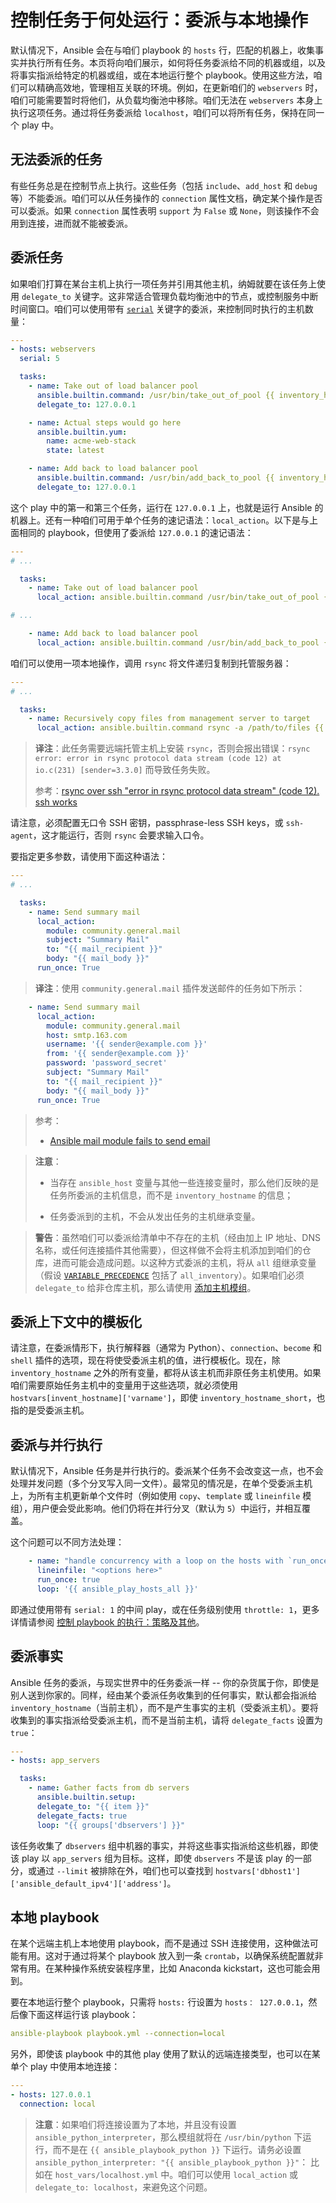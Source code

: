 # 控制任务于何处运行：委派与本地操作

默认情况下，Ansible 会在与咱们 playbook 的 `hosts` 行，匹配的机器上，收集事实并执行所有任务。本页将向咱们展示，如何将任务委派给不同的机器或组，以及将事实指派给特定的机器或组，或在本地运行整个 playbook。使用这些方法，咱们可以精确高效地，管理相互关联的环境。例如，在更新咱们的 `webservers` 时，咱们可能需要暂时将他们，从负载均衡池中移除。咱们无法在 `webservers` 本身上执行这项任务。通过将任务委派给 `localhost`，咱们可以将所有任务，保持在同一个 play 中。

## 无法委派的任务

有些任务总是在控制节点上执行。这些任务（包括 `include`、`add_host` 和 `debug` 等）不能委派。咱们可以从任务操作的 `connection` 属性文档，确定某个操作是否可以委派。如果 `connection` 属性表明 `support` 为 `False` 或 `None`，则该操作不会用到连接，进而就不能被委派。


## 委派任务


如果咱们打算在某台主机上执行一项任务并引用其他主机，纳姆就要在该任务上使用 `delegate_to` 关键字。这非常适合管理负载均衡池中的节点，或控制服务中断时间窗口。咱们可以使用带有 [`serial`](strategies.md) 关键字的委派，来控制同时执行的主机数量：

```yaml
---
- hosts: webservers
  serial: 5

  tasks:
    - name: Take out of load balancer pool
      ansible.builtin.command: /usr/bin/take_out_of_pool {{ inventory_hostname }}
      delegate_to: 127.0.0.1

    - name: Actual steps would go here
      ansible.builtin.yum:
        name: acme-web-stack
        state: latest

    - name: Add back to load balancer pool
      ansible.builtin.command: /usr/bin/add_back_to_pool {{ inventory_hostname }}
      delegate_to: 127.0.0.1
```

这个 play 中的第一和第三个任务，运行在 `127.0.0.1` 上，也就是运行 Ansible 的机器上。还有一种咱们可用于单个任务的速记语法：`local_action`。以下是与上面相同的 playbook，但使用了委派给 `127.0.0.1` 的速记语法：

```yaml
---
# ...

  tasks:
    - name: Take out of load balancer pool
      local_action: ansible.builtin.command /usr/bin/take_out_of_pool {{ inventory_hostname }}

# ...

    - name: Add back to load balancer pool
      local_action: ansible.builtin.command /usr/bin/add_back_to_pool {{ inventory_hostname }}
```

咱们可以使用一项本地操作，调用 `rsync` 将文件递归复制到托管服务器：

```yaml
---
# ...

  tasks:
    - name: Recursively copy files from management server to target
      local_action: ansible.builtin.command rsync -a /path/to/files {{ inventory_hostname }}:/path/to/target/
```

> **译注**：此任务需要远端托管主机上安装 `rsync`，否则会报出错误：`rsync error: error in rsync protocol data stream (code 12) at io.c(231) [sender=3.3.0]` 而导致任务失败。
>
> 参考：[rsync over ssh "error in rsync protocol data stream" (code 12). ssh works](https://askubuntu.com/a/916141)


请注意，必须配置无口令 SSH 密钥，passphrase-less SSH keys，或 `ssh-agent`，这才能运行，否则 `rsync` 会要求输入口令。

要指定更多参数，请使用下面这种语法：


```yaml
---
# ...

  tasks:
    - name: Send summary mail
      local_action:
        module: community.general.mail
        subject: "Summary Mail"
        to: "{{ mail_recipient }}"
        body: "{{ mail_body }}"
      run_once: True
```


> **译注**：使用 `community.general.mail` 插件发送邮件的任务如下所示：


```yaml
    - name: Send summary mail
      local_action:
        module: community.general.mail
        host: smtp.163.com
        username: '{{ sender@example.com }}'
        from: '{{ sender@example.com }}'
        password: 'password_secret'
        subject: "Summary Mail"
        to: "{{ mail_recipient }}"
        body: "{{ mail_body }}"
      run_once: True
```

> 参考：
>
> - [Ansible mail module fails to send email](https://stackoverflow.com/a/65961523)


> **注意**：
>
> - 当存在 `ansible_host` 变量与其他一些连接变量时，那么他们反映的是任务所委派的主机信息，而不是 `inventory_hostname` 的信息；
>
> - 任务委派到的主机，不会从发出任务的主机继承变量。


> **警告**：虽然咱们可以委派给清单中不存在的主机（经由加上 IP 地址、DNS 名称，或任何连接插件其他需要），但这样做不会将主机添加到咱们的仓库，进而可能会造成问题。以这种方式委派的主机，将从 `all` 组继承变量（假设 [`VARIABLE_PRECEDENCE`](https://docs.ansible.com/ansible/latest/reference_appendices/config.html#variable-precedence) 包括了 `all_inventory`）。如果咱们必须 `delegate_to` 给非仓库主机，那么请使用 [添加主机模组](https://docs.ansible.com/ansible/latest/collections/ansible/builtin/add_host_module.html#add-host-module)。


## 委派上下文中的模板化

请注意，在委派情形下，执行解释器（通常为 Python）、`connection`、`become` 和 `shell` 插件的选项，现在将使受委派主机的值，进行模板化。现在，除 `inventory_hostname` 之外的所有变量，都将从该主机而非原任务主机使用。如果咱们需要原始任务主机中的变量用于这些选项，就必须使用 `hostvars[invent_hostname]['varname']`，即使 `inventory_hostname_short`，也指的是受委派主机。


## 委派与并行执行

默认情况下，Ansible 任务是并行执行的。委派某个任务不会改变这一点，也不会处理并发问题（多个分叉写入同一文件）。最常见的情况是，在单个受委派主机上，为所有主机更新单个文件时（例如使用 `copy`、`template` 或 `lineinfile` 模组），用户便会受此影响。他们仍将在并行分叉（默认为 `5`）中运行，并相互覆盖。


这个问题可以不同方法处理：

```yaml
    - name: "handle concurrency with a loop on the hosts with `run_once: true`"
      lineinfile: "<options here>"
      run_once: true
      loop: '{{ ansible_play_hosts_all }}'
```

即通过使用带有 `serial: 1` 的中间 play，或在任务级别使用 `throttle: 1`，更多详情请参阅 [控制 playbook 的执行：策略及其他](strategies.md)。


## 委派事实

Ansible 任务的委派，与现实世界中的任务委派一样 -- 你的杂货属于你，即使是别人送到你家的。同样，经由某个委派任务收集到的任何事实，默认都会指派给 `inventory_hostname`（当前主机），而不是产生事实的主机（受委派主机）。要将收集到的事实指派给受委派主机，而不是当前主机，请将 `delegate_facts` 设置为 `true`：


```yaml
---
- hosts: app_servers

  tasks:
    - name: Gather facts from db servers
      ansible.builtin.setup:
      delegate_to: "{{ item }}"
      delegate_facts: true
      loop: "{{ groups['dbservers'] }}"
```

该任务收集了 `dbservers` 组中机器的事实，并将这些事实指派给这些机器，即使该 play 以 `app_servers` 组为目标。这样，即使 `dbservers` 不是该 play 的一部分，或通过 `--limit` 被排除在外，咱们也可以查找到 `hostvars['dbhost1']['ansible_default_ipv4']['address']`。

## 本地 playbook


在某个远端主机上本地使用 playbook，而不是通过 SSH 连接使用，这种做法可能有用。这对于通过将某个 playbook 放入到一条 `crontab`，以确保系统配置就非常有用。在某种操作系统安装程序里，比如 Anaconda kickstart，这也可能会用到。


要在本地运行整个 playbook，只需将 `hosts:` 行设置为 `hosts： 127.0.0.1`，然后像下面这样运行该 playbook：

```yaml
ansible-playbook playbook.yml --connection=local
```

另外，即使该 playbook 中的其他 play 使用了默认的远端连接类型，也可以在某单个 play 中使用本地连接：


```yaml
---
- hosts: 127.0.0.1
  connection: local
```

> **注意**：如果咱们将连接设置为了本地，并且没有设置 `ansible_python_interpreter`，那么模组就将在 `/usr/bin/python` 下运行，而不是在 `{{ ansible_playbook_python }}` 下运行。请务必设置 `ansible_python_interpreter: "{{ ansible_playbook_python }}"`： 比如在 `host_vars/localhost.yml` 中。咱们可以使用 `local_action` 或 `delegate_to: localhost`，来避免这个问题。
